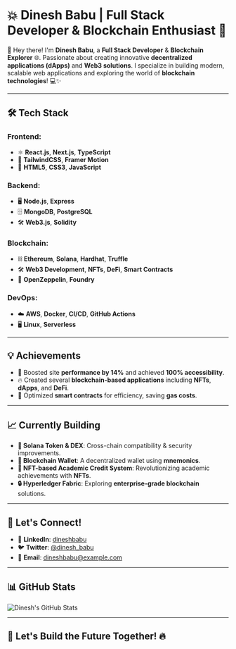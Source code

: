 # 💥 Dinesh Babu | Full Stack Developer & Blockchain Enthusiast 🚀

👋 Hey there! I'm **Dinesh Babu**, a **Full Stack Developer** & **Blockchain Explorer** 🌐. Passionate about creating innovative **decentralized applications (dApps)** and **Web3 solutions**. I specialize in building modern, scalable web applications and exploring the world of **blockchain technologies**! 💻✨

---

## 🛠️ Tech Stack

### **Frontend**:
- ⚛️ **React.js**, **Next.js**, **TypeScript**
- 🎨 **TailwindCSS**, **Framer Motion**
- 💎 **HTML5**, **CSS3**, **JavaScript**

### **Backend**:
- 🖥️ **Node.js**, **Express**
- 🗄️ **MongoDB**, **PostgreSQL**
- 🛠️ **Web3.js**, **Solidity**

### **Blockchain**:
- ⛓️ **Ethereum**, **Solana**, **Hardhat**, **Truffle**
- 🛠️ **Web3 Development**, **NFTs**, **DeFi**, **Smart Contracts**
- 🔐 **OpenZeppelin**, **Foundry**

### **DevOps**:
- ☁️ **AWS**, **Docker**, **CI/CD**, **GitHub Actions**
- 🖥️ **Linux**, **Serverless**


---

## 💡 Achievements

- 🚀 Boosted site **performance by 14%** and achieved **100% accessibility**.
- 🔥 Created several **blockchain-based applications** including **NFTs**, **dApps**, and **DeFi**.
- 🎯 Optimized **smart contracts** for efficiency, saving **gas costs**.

---

## 📈 Currently Building

- **🔑 Solana Token & DEX**: Cross-chain compatibility & security improvements.
- **💼 Blockchain Wallet**: A decentralized wallet using **mnemonics**.
- **📜 NFT-based Academic Credit System**: Revolutionizing academic achievements with **NFTs**.
- **🔒 Hyperledger Fabric**: Exploring **enterprise-grade blockchain** solutions.

---

## 🤝 Let's Connect!

- 💼 **LinkedIn**: [dineshbabu](https://linkedin.com/in/dineshbabu)
- 🐦 **Twitter**: [@dinesh_babu](https://twitter.com/dinesh_babu)
- 📧 **Email**: [dineshbabu@example.com](mailto:dineshbabu@example.com)

---

## 📊 GitHub Stats

![Dinesh's GitHub Stats](https://github-readme-stats.vercel.app/api?username=dineshbabu&show_icons=true&hide_title=true&count_private=true&hide=prs&theme=radical)

---

## 🚀 Let's Build the Future Together! 🔥
